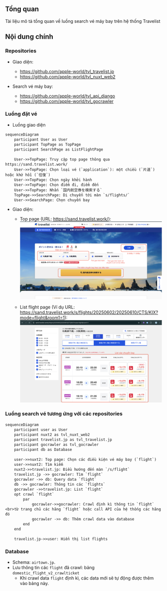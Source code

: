 ## Tổng quan
Tài liệu mô tả tổng quan về luồng search vé máy bay trên hệ thống Travelist

## Nội dung chính
### Repositories
- Giao diện:
  - https://github.com/apple-world/tvl_travelist.jp
  - https://github.com/apple-world/tvl_nuxt_web2

- Search vé máy bay:
  - https://github.com/apple-world/tvl_api_django
  - https://github.com/apple-world/tvl_gocrawler

### Luồng đặt vé
- Luồng giao diện
```mermaid
sequenceDiagram
    participant User as User
    participant TopPage as TopPage
    participant SearchPage as ListFlightPage

    User->>TopPage: Truy cập top page thông qua https://sand.travelist.work/
    User->>TopPage: Chọn loại vé (`application`): một chiều (`片道`) hoặc khứ hồi (`往復`)
    User->>TopPage: Chọn ngày khởi hành
    User->>TopPage: Chọn điểm đi, điểm đến
    User->>TopPage: Nhấn `国内航空券を検索する`
    TopPage->>SearchPage: Di chuyển tới màn `s/flights/`
    User->>SearchPage: Chọn chuyến bay
```

- Giao diện:
  - Top page (URL: https://sand.travelist.work/):
  ![Top page](./images/top_page_image.png)

  - List flight page (Ví dụ URL: https://sand.travelist.work/s/flights/20250602/20250610/CTS/KIX?mode=flight&room1=1):
  ![List flight page](./images/list_flight_image.png)

### Luồng search vé tương ứng với các repositories

```mermaid
sequenceDiagram
    participant user as User
    participant nuxt2 as tvl_nuxt_web2
    participant travelist.jp as tvl_travelist.jp
    participant gocrawler as tvl_gocrawler
    participant db as Database

    user->>nuxt2: Top page: Chọn các điều kiện vé máy bay (`flight`)
    user->>nuxt2: Tìm kiếm
    nuxt2->>travelist.jp: Điều hướng đến màn `/s/flight`
    travelist.jp ->> gocrawler: Tìm `flight`
    gocrawler ->> db: Query data `flight`
    db ->> gocrawler: Thông tin các `flights`
    gocrawler ->>travelist.jp: List `flight`
    opt crawl `flight`
        par
            gocrawler->>gocrawler: Crawl định kì thông tin `flight` <br>từ trang chủ các hãng `flight` hoặc call API của hệ thống các hãng đó
            gocrawler ->> db: Thêm crawl data vào database
        end
    end
    
    travelist.jp->>user: Hiển thị list flights
```

### Database
- Schema: `airtown.jp`.
- Lưu thông tin các `flight` đã crawl: bảng `domestic_flight_v2_crawlticket`
  - Khi crawl data `flight` định kì, các data mới sẽ tự động được thêm vào bảng này.